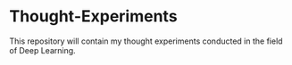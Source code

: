 # Thought-Experiments
This repository will contain my thought experiments conducted in the field of Deep Learning. 
